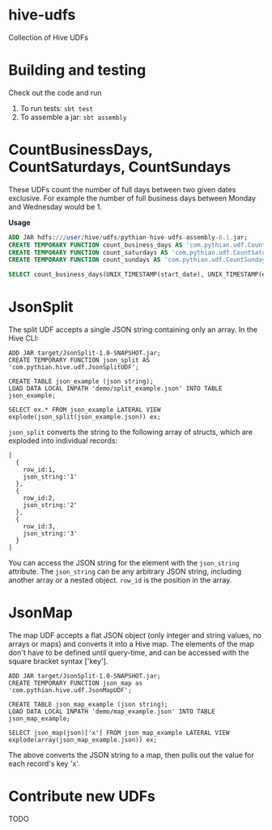 hive-udfs
=========

Collection of Hive UDFs


Building and testing
====================
Check out the code and run 

1. To run tests: ```sbt test```
2. To assemble a jar: ```sbt assembly```


CountBusinessDays, CountSaturdays, CountSundays
===============================================

These UDFs count the number of full days between two given dates exclusive. For example the number of full business
days between Monday and Wednesday would be 1. 

**Usage**

```sql
ADD JAR hdfs:///user/hive/udfs/pythian-hive-udfs-assembly-0.1.jar;
CREATE TEMPORARY FUNCTION count_business_days AS 'com.pythian.udf.CountBusinessDays';
CREATE TEMPORARY FUNCTION count_saturdays AS 'com.pythian.udf.CountSaturdays';
CREATE TEMPORARY FUNCTION count_sundays AS 'com.pythian.udf.CountSundays';

SELECT count_business_days(UNIX_TIMESTAMP(start_date), UNIX_TIMESTAMP(end_date)) FROM some_table; 
```

JsonSplit
=========

The split UDF accepts a single JSON string containing only an array. In the Hive CLI:

```
ADD JAR target/JsonSplit-1.0-SNAPSHOT.jar;
CREATE TEMPORARY FUNCTION json_split AS 'com.pythian.hive.udf.JsonSplitUDF';

CREATE TABLE json_example (json string);
LOAD DATA LOCAL INPATH 'demo/split_example.json' INTO TABLE json_example;

SELECT ex.* FROM json_example LATERAL VIEW explode(json_split(json_example.json)) ex;
```

```json_split``` converts the string to the following array of structs, which are exploded into individual records: 

```
[
  {
    row_id:1, 
    json_string:'1' 
  },
  { 
    row_id:2, 
    json_string:'2' 
  }, 
  {
    row_id:3, 
    json_string:'3' 
  }
]
```

You can access the JSON string for the element with the ```json_string``` attribute. The ```json_string``` can be any arbitrary JSON string, including another array or a nested object. ```row_id``` is the position in the array.


JsonMap
=======

The map UDF accepts a flat JSON object (only integer and string values, no arrays or maps) and converts it into a Hive map. The elements of the map don't have to be defined until query-time, and can be accessed with the square bracket syntax ['key'].

```
ADD JAR target/JsonSplit-1.0-SNAPSHOT.jar;
CREATE TEMPORARY FUNCTION json_map as 'com.pythian.hive.udf.JsonMapUDF';

CREATE TABLE json_map_example (json string);
LOAD DATA LOCAL INPATH 'demo/map_example.json' INTO TABLE json_map_example;

SELECT json_map(json)['x'] FROM json_map_example LATERAL VIEW explode(array(json_map_example.json)) ex;
```

The above converts the JSON string to a map, then pulls out the value for each record's key 'x'.

Contribute new UDFs
===================
TODO
